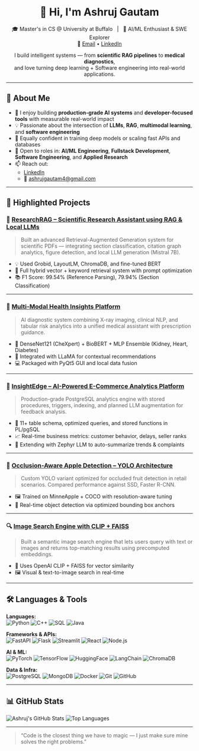 <h1 align="center">👋 Hi, I'm Ashruj Gautam</h1>

<p align="center">
🎓 Master's in CS @ University at Buffalo &nbsp;&nbsp;|&nbsp;&nbsp; 🤖 AI/ML Enthusiast & SWE Explorer <br>
🔗 <a href="mailto:ashrujgautam4@gmail.com">Email</a> • 
<a href="https://linkedin.com/in/ashruj-gautam-abb842218">LinkedIn</a>
</p>

<p align="center">
I build intelligent systems — from <strong>scientific RAG pipelines</strong> to <strong>medical diagnostics</strong>, <br>
and love turning deep learning + Software engineering into real-world applications.
</p>


---

## 🧠 About Me

- 🚀 I enjoy building **production-grade AI systems** and **developer-focused tools** with measurable real-world impact
- 💡 Passionate about the intersection of **LLMs**, **RAG**, **multimodal learning**, and **software engineering**
- 🧰 Equally confident in training deep models or scaling fast APIs and databases
- 💼 Open to roles in: **AI/ML Engineering**, **Fullstack Development**, **Software Engineering**, and **Applied Research**
- 📫 Reach out:
  - [LinkedIn](https://linkedin.com/in/ashruj-gautam-abb842218)
  - 📧 ashrujgautam4@gmail.com 

---

## 🚀 Highlighted Projects

### 🔬 [ResearchRAG – Scientific Research Assistant using RAG & Local LLMs](https://github.com/Pratheek-Tirunagari-and-Ashruj-Gautam/ResearchRAG-End-to-End-Scientific-Research-Assistant-using-RAG)
> Built an advanced Retrieval-Augmented Generation system for scientific PDFs — integrating section classification, citation graph analytics, figure detection, and local LLM generation (Mistral 7B).

- 💡 Used Grobid, LayoutLM, ChromaDB, and fine-tuned BERT
- 🔗 Full hybrid vector + keyword retrieval system with prompt optimization
- 📚 F1 Score: 99.54% (Reference Parsing), 79.94% (Section Classification)

---

### 🏥 [Multi-Modal Health Insights Platform](https://github.com/Pratheek-Tirunagari-and-Ashruj-Gautam/Multi-Modal-Health-Insights-Platform)
> AI diagnostic system combining X-ray imaging, clinical NLP, and tabular risk analytics into a unified medical assistant with prescription guidance.

- 🩻 DenseNet121 (CheXpert) + BioBERT + MLP Ensemble (Kidney, Heart, Diabetes)
- 🤖 Integrated with LLaMA for contextual recommendations
- 💻 Packaged with PyQt5 GUI and local data fusion

---

### 🧾 [InsightEdge – AI-Powered E-Commerce Analytics Platform](https://github.com/Pratheek-Tirunagari-and-Ashruj-Gautam/InsightEdge-AI-Powered-E-Commerce-Intelligence-Platform)
> Production-grade PostgreSQL analytics engine with stored procedures, triggers, indexing, and planned LLM augmentation for feedback analysis.

- 🧠 11+ table schema, optimized queries, and stored functions in PL/pgSQL
- 📈 Real-time business metrics: customer behavior, delays, seller ranks
- 🧠 Extending with Zephyr LLM to auto-summarize trends & complaints

---

### 🍎 [Occlusion-Aware Apple Detection – YOLO Architecture](https://github.com/Pratheek-Tirunagari-and-Ashruj-Gautam/Occlusion_Aware_Apple_Detection_Using_Custom_YOLO_Architecture)
> Custom YOLO variant optimized for occluded fruit detection in retail scenarios. Compared performance against SSD, Faster R-CNN.

- 🖼️ Trained on MinneApple + COCO with resolution-aware tuning
- 🚀 Real-time object detection via optimized bounding box anchors

---

### 🔍 [Image Search Engine with CLIP + FAISS](https://github.com/shubhrat12/Image-search-engine)
> Built a semantic image search engine that lets users query with text or images and returns top-matching results using precomputed embeddings.

- 🧠 Uses OpenAI CLIP + FAISS for vector similarity
- 🖼️ Visual & text-to-image search in real-time

---

## 🛠️ Languages & Tools

**Languages:**  
![Python](https://img.shields.io/badge/-Python-3776AB?style=flat&logo=python&logoColor=white)
![C++](https://img.shields.io/badge/-C++-00599C?style=flat&logo=cplusplus&logoColor=white)
![SQL](https://img.shields.io/badge/-SQL-003B57?style=flat&logo=postgresql&logoColor=white)
![Java](https://img.shields.io/badge/-Java-007396?style=flat&logo=java&logoColor=white)

**Frameworks & APIs:**  
![FastAPI](https://img.shields.io/badge/-FastAPI-005571?style=flat&logo=fastapi)
![Flask](https://img.shields.io/badge/-Flask-black?style=flat&logo=flask)
![Streamlit](https://img.shields.io/badge/-Streamlit-FF4B4B?style=flat&logo=streamlit)
![React](https://img.shields.io/badge/-React-20232A?style=flat&logo=react)
![Node.js](https://img.shields.io/badge/-Node.js-339933?style=flat&logo=node-dot-js)

**AI & ML:**  
![PyTorch](https://img.shields.io/badge/-PyTorch-EE4C2C?style=flat&logo=pytorch&logoColor=white)
![TensorFlow](https://img.shields.io/badge/-TensorFlow-FF6F00?style=flat&logo=tensorflow)
![HuggingFace](https://img.shields.io/badge/-HuggingFace-FCC624?style=flat&logo=huggingface)
![LangChain](https://img.shields.io/badge/-LangChain-blueviolet?style=flat)
![ChromaDB](https://img.shields.io/badge/-ChromaDB-purple?style=flat)

**Data & Infra:**  
![PostgreSQL](https://img.shields.io/badge/-PostgreSQL-336791?style=flat&logo=postgresql)
![MongoDB](https://img.shields.io/badge/-MongoDB-47A248?style=flat&logo=mongodb)
![Docker](https://img.shields.io/badge/-Docker-2496ED?style=flat&logo=docker)
![Git](https://img.shields.io/badge/-Git-F05032?style=flat&logo=git)
![GitHub](https://img.shields.io/badge/-GitHub-181717?style=flat&logo=github)

---

## 📊 GitHub Stats

![Ashruj's GitHub Stats](https://github-readme-stats.vercel.app/api?username=shubhrat12&show_icons=true&theme=github_dark)
![Top Languages](https://github-readme-stats.vercel.app/api/top-langs/?username=shubhrat12&layout=compact&theme=github_dark)

---

> “Code is the closest thing we have to magic — I just make sure mine solves the right problems.”
